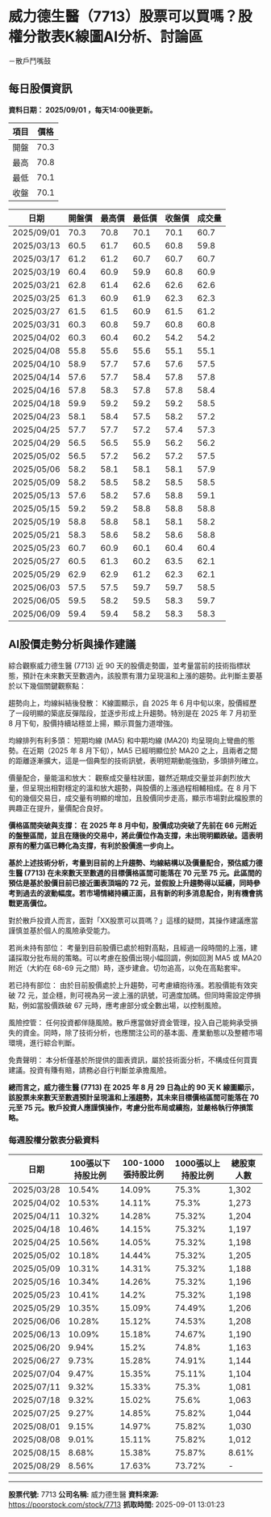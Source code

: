 # 威力德生醫（7713）股票可以買嗎？股權分散表K線圖AI分析、討論區
－散戶鬥嘴鼓

## 每日股價資訊

**資料日期： 2025/09/01 ，每天14:00後更新。**

| 項目 | 價格 |
|------|------|
| 開盤 | 70.3 |
| 最高 | 70.8 |
| 最低 | 70.1 |
| 收盤 | 70.1 |

| 日期 | 開盤價 | 最高價 | 最低價 | 收盤價 | 成交量 |
|------|--------|--------|--------|--------|--------|
| 2025/09/01 | 70.3 | 70.8 | 70.1 | 70.1 | 60.7 |
| 2025/03/13 | 60.5 | 61.7 | 60.5 | 60.8 | 59.8 |
| 2025/03/17 | 61.2 | 61.2 | 60.7 | 60.7 | 60.7 |
| 2025/03/19 | 60.4 | 60.9 | 59.9 | 60.8 | 60.9 |
| 2025/03/21 | 62.8 | 61.4 | 62.6 | 62.6 | 62.6 |
| 2025/03/25 | 61.3 | 60.9 | 61.9 | 62.3 | 62.3 |
| 2025/03/27 | 61.5 | 61.5 | 60.9 | 61.5 | 61.2 |
| 2025/03/31 | 60.3 | 60.8 | 59.7 | 60.8 | 60.8 |
| 2025/04/02 | 60.3 | 60.4 | 60.2 | 54.2 | 54.2 |
| 2025/04/08 | 55.8 | 55.6 | 55.6 | 55.1 | 55.1 |
| 2025/04/10 | 58.9 | 57.7 | 57.6 | 57.6 | 57.5 |
| 2025/04/14 | 57.6 | 57.7 | 58.4 | 57.8 | 57.8 |
| 2025/04/16 | 57.8 | 58.3 | 57.8 | 57.8 | 58.4 |
| 2025/04/18 | 59.9 | 59.2 | 59.2 | 59.2 | 58.5 |
| 2025/04/23 | 58.1 | 58.4 | 57.5 | 58.2 | 57.2 |
| 2025/04/25 | 57.7 | 57.7 | 57.2 | 57.4 | 57.3 |
| 2025/04/29 | 56.5 | 56.5 | 55.9 | 56.2 | 56.2 |
| 2025/05/02 | 56.5 | 57.2 | 56.2 | 57.2 | 57.5 |
| 2025/05/06 | 58.2 | 58.1 | 58.1 | 58.1 | 57.9 |
| 2025/05/09 | 58.2 | 58.5 | 58.2 | 58.5 | 58.5 |
| 2025/05/13 | 57.6 | 58.2 | 57.6 | 58.8 | 59.1 |
| 2025/05/15 | 59.2 | 59.2 | 58.8 | 58.8 | 58.8 |
| 2025/05/19 | 58.8 | 58.8 | 58.1 | 58.1 | 58.2 |
| 2025/05/21 | 58.3 | 58.6 | 58.2 | 58.6 | 58.8 |
| 2025/05/23 | 60.7 | 60.9 | 60.1 | 60.4 | 60.4 |
| 2025/05/27 | 60.5 | 61.3 | 60.2 | 63.5 | 62.1 |
| 2025/05/29 | 62.9 | 62.9 | 61.2 | 62.3 | 62.1 |
| 2025/06/03 | 57.5 | 57.5 | 59.7 | 59.7 | 58.5 |
| 2025/06/05 | 59.5 | 58.2 | 59.5 | 58.3 | 59.7 |
| 2025/06/09 | 59.4 | 59.4 | 58.2 | 58.3 | 58.3 |

## AI股價走勢分析與操作建議

綜合觀察威力德生醫 (7713) 近 90 天的股價走勢圖，並考量當前的技術指標狀態，預計在未來數天至數週內，該股票有潛力呈現溫和上漲的趨勢。此判斷主要基於以下幾個關鍵觀察點：

趨勢向上，均線糾結後發散： K線圖顯示，自 2025 年 6 月中旬以來，股價經歷了一段明顯的築底反彈階段，並逐步形成上升趨勢。特別是在 2025 年 7 月初至 8 月下旬，股價持續站穩並上揚，顯示買盤力道增強。

均線排列有利多頭： 短期均線 (MA5) 和中期均線 (MA20) 均呈現向上彎曲的態勢。在近期（2025 年 8 月下旬），MA5 已經明顯位於 MA20 之上，且兩者之間的距離逐漸擴大，這是一個典型的技術訊號，表明短期動能強勁，多頭排列確立。

價量配合，量能溫和放大： 觀察成交量柱狀圖，雖然近期成交量並非劇烈放大量，但呈現出相對穩定的溫和放大趨勢，與股價的上漲過程相輔相成。在 8 月下旬的幾個交易日，成交量有明顯的增加，且股價同步走高，顯示市場對此檔股票的興趣正在提升，量價配合良好。

**價格區間突破與支撐： 在 2025 年 8 月中旬，股價成功突破了先前在 66 元附近的盤整區間，並且在隨後的交易中，將此價位作為支撐，未出現明顯跌破。這表明原有的壓力區已轉化為支撐，有利於股價進一步向上。**

**基於上述技術分析，考量到目前的上升趨勢、均線結構以及價量配合，預估威力德生醫 (7713) 在未來數天至數週的目標價格區間可能落在 70 元至 75 元。此區間的預估是基於股價目前已接近圖表頂端的 72 元，並假設上升趨勢得以延續，同時參考到過去的波動幅度。若市場情緒持續正面，且有新的利多消息配合，則有機會挑戰更高價位。**

對於散戶投資人而言，面對「XX股票可以買嗎？」這樣的疑問，其操作建議應當謹慎並基於個人的風險承受能力。

若尚未持有部位： 考量到目前股價已處於相對高點，且經過一段時間的上漲，建議採取分批布局的策略。可以考慮在股價出現小幅回調，例如回測 MA5 或 MA20 附近（大約在 68-69 元之間）時，逐步建倉。切勿追高，以免在高點套牢。

若已持有部位： 由於目前股價處於上升趨勢，可考慮續抱待漲。若股價能有效突破 72 元，並企穩，則可視為另一波上漲的訊號，可適度加碼。但同時需設定停損點，例如當股價跌破 67 元時，應考慮部分或全數出場，以控制風險。

風險控管： 任何投資都伴隨風險。散戶應當做好資金管理，投入自己能夠承受損失的資金。同時，除了技術分析，也應關注公司的基本面、產業動態以及整體市場環境，進行綜合判斷。

免責聲明： 本分析僅基於所提供的圖表資訊，屬於技術面分析，不構成任何買賣建議。投資有賺有賠，請務必自行判斷並承擔風險。

**總而言之，威力德生醫 (7713) 在 2025 年 8 月 29 日為止的 90 天 K 線圖顯示，該股票未來數天至數週預計呈現溫和上漲趨勢，其未來目標價格區間可能落在 70 元至 75 元。散戶投資人應謹慎操作，考慮分批布局或續抱，並嚴格執行停損策略。**

### 每週股權分散表分級資料

| 日期 | 100張以下持股比例 | 100-1000張持股比例 | 1000張以上持股比例 | 總股東人數 |
|------|-------------------|--------------------|--------------------|----------|
| 2025/03/28 | 10.54% | 14.09% | 75.3% | 1,302 |
| 2025/04/02 | 10.53% | 14.11% | 75.3% | 1,273 |
| 2025/04/11 | 10.32% | 14.28% | 75.32% | 1,204 |
| 2025/04/18 | 10.46% | 14.15% | 75.32% | 1,197 |
| 2025/04/25 | 10.56% | 14.05% | 75.32% | 1,198 |
| 2025/05/02 | 10.18% | 14.44% | 75.32% | 1,205 |
| 2025/05/09 | 10.31% | 14.31% | 75.32% | 1,188 |
| 2025/05/16 | 10.34% | 14.26% | 75.32% | 1,196 |
| 2025/05/23 | 10.41% | 14.2% | 75.32% | 1,198 |
| 2025/05/29 | 10.35% | 15.09% | 74.49% | 1,206 |
| 2025/06/06 | 10.28% | 15.12% | 74.53% | 1,208 |
| 2025/06/13 | 10.09% | 15.18% | 74.67% | 1,190 |
| 2025/06/20 | 9.94% | 15.2% | 74.8% | 1,163 |
| 2025/06/27 | 9.73% | 15.28% | 74.91% | 1,144 |
| 2025/07/04 | 9.47% | 15.35% | 75.11% | 1,104 |
| 2025/07/11 | 9.32% | 15.33% | 75.3% | 1,081 |
| 2025/07/18 | 9.32% | 15.02% | 75.6% | 1,063 |
| 2025/07/25 | 9.27% | 14.85% | 75.82% | 1,044 |
| 2025/08/01 | 9.15% | 14.97% | 75.82% | 1,030 |
| 2025/08/08 | 9.01% | 15.11% | 75.82% | 1,012 |
| 2025/08/15 | 8.68% | 15.38% | 75.87% | 8.61% |
| 2025/08/29 | 8.56% | 17.63% | 73.72% | - |

---

**股票代號:** 7713
**公司名稱:** 威力德生醫
**資料來源:** https://poorstock.com/stock/7713
**抓取時間:** 2025-09-01 13:01:23